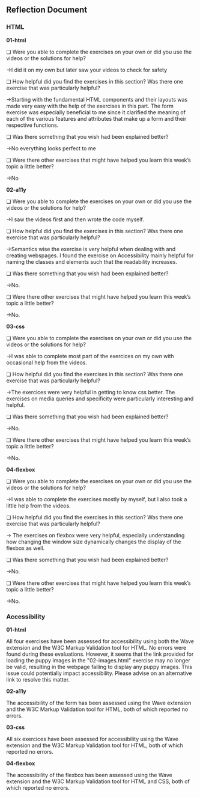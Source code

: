 ## Reflection Document

### HTML

**01-html**

❏ Were you able to complete the exercises on your own or did you use the
videos or the solutions for help?

->I did it on my own but later saw your videos to check for safety

❏ How helpful did you find the exercises in this section? Was there one
exercise that was particularly helpful?

->Starting with the fundamental HTML components and their layouts was made very easy with the help of the exercises in this part. The form exercise was especially beneficial to me since it clarified the meaning of each of the various features and attributes that make up a form and their respective functions.

❏ Was there something that you wish had been explained better?

->No everything looks perfect to me

❏ Were there other exercises that might have helped you learn this week’s
topic a little better?

->No 

**02-a11y**

❏ Were you able to complete the exercises on your own or did you use the
videos or the solutions for help?

->I saw the videos first and then wrote the code myself.

❏ How helpful did you find the exercises in this section? Was there one
exercise that was particularly helpful?

->Semantics wise the exercise is very helpful when dealing with and creating webspages. I found the exercise on Accessibility mainly helpful for naming the classes and elements such that the readability increases.

❏ Was there something that you wish had been explained better?

->No.


❏ Were there other exercises that might have helped you learn this week’s
topic a little better?

->No.

**03-css**

❏ Were you able to complete the exercises on your own or did you use the
videos or the solutions for help?

->I was able to complete most part of the exercices on my own with occasional help from the videos.

❏ How helpful did you find the exercises in this section? Was there one
exercise that was particularly helpful?

->The exercices were very helpful in getting to know css better. The exercises on media queries and specificity were particularly interesting and helpful.

❏ Was there something that you wish had been explained better?

->No.


❏ Were there other exercises that might have helped you learn this week’s
topic a little better?

->No.


**04-flexbox**

❏ Were you able to complete the exercises on your own or did you use the
videos or the solutions for help?

->I was able to complete the exercises mostly by myself, but I also took a little help from the videos.

❏ How helpful did you find the exercises in this section? Was there one
exercise that was particularly helpful?

-> The exercises on flexbox  were very helpful, especially understanding how changing the window size dynamically changes the display of the flexbox as well.

❏ Was there something that you wish had been explained better?

->No.

❏ Were there other exercises that might have helped you learn this week’s
topic a little better?

->No.


### Accessibility

**01-html**

All four exercises have been assessed for accessibility using both the Wave extension and the W3C Markup Validation tool for HTML. No errors were found during these evaluations. However, it seems that the link provided for loading the puppy images in the "02-images.html" exercise may no longer be valid, resulting in the webpage failing to display any puppy images. This issue could potentially impact accessibility. Please advise on an alternative link to resolve this matter.

**02-a11y**

The accessibility of the form has been assessed using the Wave extension and the W3C Markup Validation tool for HTML, both of which reported no errors.

**03-css**

All six exercices have been assessed for accessibility using the Wave extension and the W3C Markup Validation tool for HTML, both of which reported no errors.

**04-flexbox**

The accessibility of the flexbox has been assessed using the Wave extension and the W3C Markup Validation tool for HTML and CSS, both of which reported no errors.